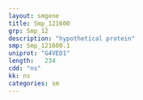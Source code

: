 ```yaml
---
layout: smgene
title: Smp_121600
grp: Smp_12
description: "hypothetical protein"
smp: Smp_121600.1
uniprot: "G4VED1"
length:   234
cdd: "ns"
kk: ns
categories: sm
---
```

